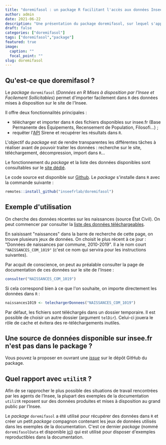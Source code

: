 ```yaml
---
title: "doremifasol : un package R facilitant l'accès aux données Insee"
author: admin
date: 2021-06-22
description: "Une présentation du package doremifasol, sur lequel s'appuie la documentation utilitR"
draft: false
categories: ["doremifasol"]
tags: ["doremifasol","package"]
featured: true
image:
  caption: ""
  focal_point: ""
slug: doremifasol
---
```


## Qu'est-ce que doremifasol ?

Le _package_ `doremifasol` (_Données en R Mises à disposition par l’Insee et Facilement Sollicitables_) permet d'importer facilement dans `R` des données mises à disposition sur le site de l'Insee.

Il offre deux fonctionnalités principales :

* télécharger et importer dans `R` des fichiers disponibles sur insee.fr (Base Permanente des Équipements, Recensement de Population, Filosofi...) ;
* requêter l'[API](https://api.insee.fr/catalogue) Sirene et recupérer les résultats dans `R`.

L'objectif du _package_ est de rendre transparentes les différentes tâches à réaliser avant de pouvoir traiter les données : recherche sur le site, téléchargement, décompression, import dans `R`...

Le fonctionnement du _package_ et la liste des données disponibles sont consultables sur le [site dédié](https://inseefrlab.github.io/DoReMIFaSol).

Le code source est disponible sur [Github](https://github.com/InseeFrLab/DoReMIFaSol). Le _package_ s'installe dans `R` avec la commande suivante :

```r
remotes::install_github("inseefrlab/doremifasol")
```

## Exemple d'utilisation

On cherche des données récentes sur les naissances (source État Civil). On peut commencer par consulter la [liste des données téléchargeables](https://inseefrlab.github.io/DoReMIFaSol/articles/donnees_dispo.html).

En saisissant "naissances" dans la barre de recherche de cette page, on trouve plusieurs jeux de données. On choisit le plus récent à ce jour : "Données de naissances par commune, 2010-2019". Il a le nom court `"NAISSANCES_COM_1019"` (c'est ce nom qui servira pour les instructions suivantes).

Par acquit de conscience, on peut au préalable consulter la page de documentation de ces données sur le site de l'Insee :
```r
consulter("NAISSANCES_COM_1019")
```

Si cela correspond bien à ce que l'on souhaite, on importe directement les données dans `R` :
```r
naissances1019 <- telechargerDonnees("NAISSANCES_COM_1019")
```

Par défaut, les fichiers sont téléchargés dans un dossier temporaire. Il est possible de choisir un autre dossier (argument `telDir`). Celui-ci jouera le rôle de cache et évitera des re-téléchargements inutiles.

## Une source de données disponible sur insee.fr n'est pas dans le package ?

Vous pouvez la proposer en ouvrant une _[issue](https://github.com/InseeFrLab/DoReMIFaSol/issues/new/choose)_ sur le dépôt GitHub du package.

## Quel rapport avec `utilitR` ?

Afin de se rapprocher le plus possible des situations de travail rencontrées par les agents de l’Insee, la plupart des exemples de la documentation `utilitR` reposent sur des données produites et mises à disposition au grand public par l’Insee.

Le _package_ `doremifasol` a été utilisé pour récupérer des données dans `R` et créer un petit _package_ compagnon contenant les jeux de données utilisés dans les exemples de la documentation. C'est ce dernier _package_ (nommé `doremifasolData` et disponible [ici](https://inseefrlab.github.io/DoReMIFaSolData)) qui est utilisé pour disposer d'exemples reproductibles dans la documentation.

